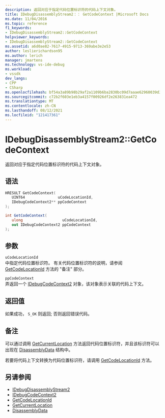 ```yaml
---
description: 返回对应于指定代码位置标识符的代码上下文对象。
title: IDebugDisassemblyStream2：： GetCodeContext |Microsoft Docs
ms.date: 11/04/2016
ms.topic: reference
f1_keywords:
- IDebugDisassemblyStream2::GetCodeContext
helpviewer_keywords:
- IDebugDisassemblyStream2::GetCodeContext
ms.assetid: a6d0ae82-7617-4915-9713-369abe3e2e53
author: leslierichardson95
ms.author: lerich
manager: jmartens
ms.technology: vs-ide-debug
ms.workload:
- vssdk
dev_langs:
- CPP
- CSharp
ms.openlocfilehash: bf54a3a89b98b29af2a1109b6ba2830bc09d7aaae62960039d30bd432c8b5640
ms.sourcegitcommit: c72b2f603e1eb3a4157f00926df2e263831ea472
ms.translationtype: MT
ms.contentlocale: zh-CN
ms.lasthandoff: 08/12/2021
ms.locfileid: "121417361"
---
```

# <a name="idebugdisassemblystream2getcodecontext"></a>IDebugDisassemblyStream2::GetCodeContext
返回对应于指定代码位置标识符的代码上下文对象。

## <a name="syntax"></a>语法

```cpp
HRESULT GetCodeContext( 
   UINT64               uCodeLocationId,
   IDebugCodeContext2** ppCodeContext
);
```

```csharp
int GetCodeContext( 
   ulong                  uCodeLocationId,
   out IDebugCodeContext2 ppCodeContext
);
```

## <a name="parameters"></a>参数
`uCodeLocationId`\
中指定代码位置标识符。 有关代码位置标识符的说明，请参阅 [GetCodeLocationId](../../../extensibility/debugger/reference/idebugdisassemblystream2-getcodelocationid.md) 方法的 "备注" 部分。

`ppCodeContext`\
弄返回一个 [IDebugCodeContext2](../../../extensibility/debugger/reference/idebugcodecontext2.md) 对象，该对象表示关联的代码上下文。

## <a name="return-value"></a>返回值
 如果成功， `S_OK` 则返回; 否则返回错误代码。

## <a name="remarks"></a>备注
 可以通过调用 [GetCurrentLocation](../../../extensibility/debugger/reference/idebugdisassemblystream2-getcurrentlocation.md) 方法返回代码位置标识符，并且该标识符可以出现在 [DisassemblyData](../../../extensibility/debugger/reference/disassemblydata.md) 结构中。

 若要将代码上下文转换为代码位置标识符，请调用 [GetCodeLocationId](../../../extensibility/debugger/reference/idebugdisassemblystream2-getcodelocationid.md) 方法。

## <a name="see-also"></a>另请参阅
- [IDebugDisassemblyStream2](../../../extensibility/debugger/reference/idebugdisassemblystream2.md)
- [IDebugCodeContext2](../../../extensibility/debugger/reference/idebugcodecontext2.md)
- [GetCodeLocationId](../../../extensibility/debugger/reference/idebugdisassemblystream2-getcodelocationid.md)
- [GetCurrentLocation](../../../extensibility/debugger/reference/idebugdisassemblystream2-getcurrentlocation.md)
- [DisassemblyData](../../../extensibility/debugger/reference/disassemblydata.md)
